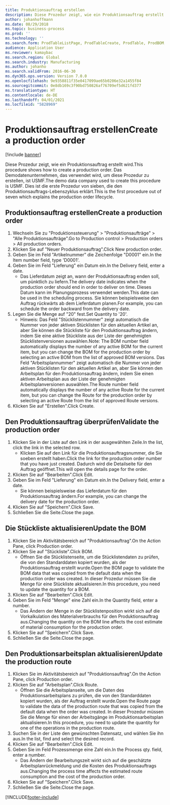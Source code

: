 ```yaml
---
title: Produktionsauftrag erstellen
description: Diese Prozedur zeigt, wie ein Produktionsauftrag erstellt wird.
author: johanhoffmann
ms.date: 08/29/2018
ms.topic: business-process
ms.prod: ''
ms.technology: ''
ms.search.form: ProdTableListPage, ProdTableCreate, ProdTable, ProdBOM, ProdRoute, ProdJournalCreate
audience: Application User
ms.reviewer: kamaybac
ms.search.region: Global
ms.search.industry: Manufacturing
ms.author: johanho
ms.search.validFrom: 2016-06-30
ms.dyn365.ops.version: Version 7.0.0
ms.openlocfilehash: 9e9358811f35e0417099ae65b0206e32a1455f84
ms.sourcegitcommit: 0e8db169c3f90bd750826af76709ef5d621fd377
ms.translationtype: HT
ms.contentlocale: de-DE
ms.lasthandoff: 04/01/2021
ms.locfileid: "5828969"
---
```

# <a name="create-a-production-order"></a><span data-ttu-id="67cec-103">Produktionsauftrag erstellen</span><span class="sxs-lookup"><span data-stu-id="67cec-103">Create a production order</span></span>

[!include [banner](../../includes/banner.md)]

<span data-ttu-id="67cec-104">Diese Prozedur zeigt, wie ein Produktionsauftrag erstellt wird.</span><span class="sxs-lookup"><span data-stu-id="67cec-104">This procedure shows how to create a production order.</span></span> <span data-ttu-id="67cec-105">Das Demodatenunternehmen, das verwendet wird, um diese Prozedur zu erstellen, ist USMF.</span><span class="sxs-lookup"><span data-stu-id="67cec-105">The demo data company used to create this procedure is USMF.</span></span> <span data-ttu-id="67cec-106">Dies ist die erste Prozedur von sieben, die den Produktionsauftrags-Lebenszyklus erklärt.</span><span class="sxs-lookup"><span data-stu-id="67cec-106">This is the first procedure out of seven which explains the production order lifecycle.</span></span>


## <a name="create-a-production-order"></a><span data-ttu-id="67cec-107">Produktionsauftrag erstellen</span><span class="sxs-lookup"><span data-stu-id="67cec-107">Create a production order</span></span>
1. <span data-ttu-id="67cec-108">Wechseln Sie zu "Produktionssteuerung" > "Produktionsaufträge" > "Alle Produktionsaufträge".</span><span class="sxs-lookup"><span data-stu-id="67cec-108">Go to Production control > Production orders > All production orders.</span></span>
2. <span data-ttu-id="67cec-109">Klicken Sie auf "Neuer Produktionsauftrag".</span><span class="sxs-lookup"><span data-stu-id="67cec-109">Click New production order.</span></span>
3. <span data-ttu-id="67cec-110">Geben Sie im Feld "Artikelnummer" die Zeichenfolge "D0001" ein.</span><span class="sxs-lookup"><span data-stu-id="67cec-110">In the Item number field, type 'D0001'.</span></span>
4. <span data-ttu-id="67cec-111">Geben Sie im Feld "Lieferung" ein Datum ein.</span><span class="sxs-lookup"><span data-stu-id="67cec-111">In the Delivery field, enter a date.</span></span>
    * <span data-ttu-id="67cec-112">Das Lieferdatum zeigt an, wann der Produktionsauftrag enden soll, um pünktlich zu liefern.</span><span class="sxs-lookup"><span data-stu-id="67cec-112">The delivery date indicates when the production order should end in order to deliver on time.</span></span> <span data-ttu-id="67cec-113">Dieses Datum kann im Planungsprozess verwendet werden.</span><span class="sxs-lookup"><span data-stu-id="67cec-113">This date can be used in the scheduling process.</span></span> <span data-ttu-id="67cec-114">Sie können beispielsweise den Auftrag rückwärts ab dem Lieferdatum planen.</span><span class="sxs-lookup"><span data-stu-id="67cec-114">For example, you can schedule the order backward from the delivery date.</span></span>  
5. <span data-ttu-id="67cec-115">Legen Sie die Menge auf "20" fest.</span><span class="sxs-lookup"><span data-stu-id="67cec-115">Set Quantity to '20'.</span></span>
    * <span data-ttu-id="67cec-116">Hinweis: Das Feld "Stücklistennummer" zeigt automatisch die Nummer von jeder aktiven Stücklisten für den aktuellen Artikel an, aber Sie können die Stückliste für den Produktionsauftrag ändern, indem Sie eine aktive Stückliste aus der Liste der genehmigten Stücklistenversionen auswählen.</span><span class="sxs-lookup"><span data-stu-id="67cec-116">Note: The BOM number field automatically displays the number of any active BOM for the current item, but you can change the BOM for the production order by selecting an active BOM from the list of approved BOM versions.</span></span>    <span data-ttu-id="67cec-117">Das Feld "Arbeitsplannummer" zeigt automatisch die Nummer von jeder aktiven Stücklisten für den aktuellen Artikel an, aber Sie können den Arbeitsplan für den Produktionsauftrag ändern, indem Sie einen aktiven Arbeitsplan aus der Liste der genehmigten Arbeitsplanversionen auswählen.</span><span class="sxs-lookup"><span data-stu-id="67cec-117">The Route number field automatically displays the number of any active Route for the current item, but you can change the Route for the production order by selecting an active Route from the list of approved Route versions.</span></span>  
6. <span data-ttu-id="67cec-118">Klicken Sie auf "Erstellen".</span><span class="sxs-lookup"><span data-stu-id="67cec-118">Click Create.</span></span>

## <a name="validate-the-production-order"></a><span data-ttu-id="67cec-119">Den Produktionsauftrag überprüfen</span><span class="sxs-lookup"><span data-stu-id="67cec-119">Validate the production order</span></span>
1. <span data-ttu-id="67cec-120">Klicken Sie in der Liste auf den Link in der ausgewählten Zeile.</span><span class="sxs-lookup"><span data-stu-id="67cec-120">In the list, click the link in the selected row.</span></span>
    * <span data-ttu-id="67cec-121">Klicken Sie auf den Link für die Produktionsauftragsnummer, die Sie soeben erstellt haben.</span><span class="sxs-lookup"><span data-stu-id="67cec-121">Click the link for the production order number that you have just created.</span></span> <span data-ttu-id="67cec-122">Dadurch wird die Detailseite für den Auftrag geöffnet.</span><span class="sxs-lookup"><span data-stu-id="67cec-122">This will open the details page for the order.</span></span>  
2. <span data-ttu-id="67cec-123">Klicken Sie auf "Bearbeiten".</span><span class="sxs-lookup"><span data-stu-id="67cec-123">Click Edit.</span></span>
3. <span data-ttu-id="67cec-124">Geben Sie im Feld "Lieferung" ein Datum ein.</span><span class="sxs-lookup"><span data-stu-id="67cec-124">In the Delivery field, enter a date.</span></span>
    * <span data-ttu-id="67cec-125">Sie können beispielsweise das Lieferdatum für den Produktionsauftrag ändern.</span><span class="sxs-lookup"><span data-stu-id="67cec-125">For example, you can change the delivery date for the production order.</span></span>  
4. <span data-ttu-id="67cec-126">Klicken Sie auf "Speichern".</span><span class="sxs-lookup"><span data-stu-id="67cec-126">Click Save.</span></span>
5. <span data-ttu-id="67cec-127">Schließen Sie die Seite.</span><span class="sxs-lookup"><span data-stu-id="67cec-127">Close the page.</span></span>

## <a name="update-the-bom"></a><span data-ttu-id="67cec-128">Die Stückliste aktualisieren</span><span class="sxs-lookup"><span data-stu-id="67cec-128">Update the BOM</span></span>
1. <span data-ttu-id="67cec-129">Klicken Sie im Aktivitätsbereich auf "Produktionsauftrag".</span><span class="sxs-lookup"><span data-stu-id="67cec-129">On the Action Pane, click Production order.</span></span>
2. <span data-ttu-id="67cec-130">Klicken Sie auf "Stückliste".</span><span class="sxs-lookup"><span data-stu-id="67cec-130">Click BOM.</span></span>
    * <span data-ttu-id="67cec-131">Öffnen Sie die Stücklistenseite, um die Stücklistendaten zu prüfen, die von den Standarddaten kopiert wurden, als der Produktionsauftrag erstellt wurde.</span><span class="sxs-lookup"><span data-stu-id="67cec-131">Open the BOM page to validate the BOM data that was copied from the default data when the production order was created.</span></span> <span data-ttu-id="67cec-132">In dieser Prozedur müssen Sie die Menge für eine Stückliste aktualisieren.</span><span class="sxs-lookup"><span data-stu-id="67cec-132">In this procedure, you need to update the quantity for a BOM.</span></span>  
3. <span data-ttu-id="67cec-133">Klicken Sie auf "Bearbeiten".</span><span class="sxs-lookup"><span data-stu-id="67cec-133">Click Edit.</span></span>
4. <span data-ttu-id="67cec-134">Geben Sie im Feld "Menge" eine Zahl ein.</span><span class="sxs-lookup"><span data-stu-id="67cec-134">In the Quantity field, enter a number.</span></span>
    * <span data-ttu-id="67cec-135">Das Ändern der Menge in der Stücklistenposition wirkt sich auf die Vorkalkulation des Materialverbrauchs für den Produktionsauftrag aus.</span><span class="sxs-lookup"><span data-stu-id="67cec-135">Changing the quantity on the BOM line affects the cost estimate of material consumption for the production order.</span></span>  
5. <span data-ttu-id="67cec-136">Klicken Sie auf "Speichern".</span><span class="sxs-lookup"><span data-stu-id="67cec-136">Click Save.</span></span>
6. <span data-ttu-id="67cec-137">Schließen Sie die Seite.</span><span class="sxs-lookup"><span data-stu-id="67cec-137">Close the page.</span></span>

## <a name="update-the-production-route"></a><span data-ttu-id="67cec-138">Den Produktionsarbeitsplan aktualisieren</span><span class="sxs-lookup"><span data-stu-id="67cec-138">Update the production route</span></span>
1. <span data-ttu-id="67cec-139">Klicken Sie im Aktivitätsbereich auf "Produktionsauftrag".</span><span class="sxs-lookup"><span data-stu-id="67cec-139">On the Action Pane, click Production order.</span></span>
2. <span data-ttu-id="67cec-140">Klicken Sie auf "Arbeitsplan".</span><span class="sxs-lookup"><span data-stu-id="67cec-140">Click Route.</span></span>
    * <span data-ttu-id="67cec-141">Öffnen Sie die Arbeitsplanseite, um die Daten des Produktionsarbeitsplans zu prüfen, die von den Standarddaten kopiert wurden, als der Auftrag erstellt wurde.</span><span class="sxs-lookup"><span data-stu-id="67cec-141">Open the Route page to validate the data of the production route that was copied from the default data when the order was created.</span></span> <span data-ttu-id="67cec-142">In dieser Prozedur müssen Sie die Menge für einen der Arbeitsgänge im Produktionsarbeitsplan aktualisieren.</span><span class="sxs-lookup"><span data-stu-id="67cec-142">In this procedure, you need to update the quantity for one of the operations in the production route.</span></span>  
3. <span data-ttu-id="67cec-143">Suchen Sie in der Liste den gewünschten Datensatz, und wählen Sie ihn aus.</span><span class="sxs-lookup"><span data-stu-id="67cec-143">In the list, find and select the desired record.</span></span>
4. <span data-ttu-id="67cec-144">Klicken Sie auf "Bearbeiten".</span><span class="sxs-lookup"><span data-stu-id="67cec-144">Click Edit.</span></span>
5. <span data-ttu-id="67cec-145">Geben Sie im Feld Prozessmenge eine Zahl ein.</span><span class="sxs-lookup"><span data-stu-id="67cec-145">In the Process qty. field, enter a number.</span></span>
    * <span data-ttu-id="67cec-146">Das Ändern der Bearbeitungszeit wirkt sich auf die geschätzte Arbeitsplanrückmeldung und die Kosten des Produktionsauftrags aus.</span><span class="sxs-lookup"><span data-stu-id="67cec-146">Changing the process time affects the estimated route consumption and the cost of the production order.</span></span>  
6. <span data-ttu-id="67cec-147">Klicken Sie auf "Speichern".</span><span class="sxs-lookup"><span data-stu-id="67cec-147">Click Save.</span></span>
7. <span data-ttu-id="67cec-148">Schließen Sie die Seite.</span><span class="sxs-lookup"><span data-stu-id="67cec-148">Close the page.</span></span>



[!INCLUDE[footer-include](../../../includes/footer-banner.md)]